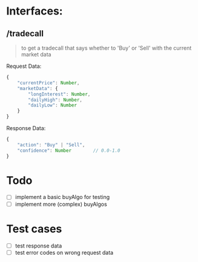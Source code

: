 # Interfaces:
## /tradecall
> to get a tradecall that says whether to 'Buy' or 'Sell' with the current market data

Request Data:
```javascript
{
    "currentPrice": Number,
    "marketData": {
        "longInterest": Number,
        "dailyHigh": Number,
        "dailyLow": Number
    }
}
```
Response Data:
```javascript
{
    "action": "Buy" | "Sell",
    "confidence": Number        // 0.0-1.0
}
```
# Todo
- [ ] implement a basic buyAlgo for testing
- [ ] implement more (complex) buyAlgos

# Test cases
- [ ] test response data
- [ ] test error codes on wrong request data
